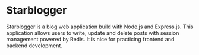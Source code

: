 # Starblogger
Starblogger is a blog web application build with Node.js and Express.js. This application allows users to write, update and delete posts with session management powered by Redis.  It is nice for practicing frontend and backend development.
